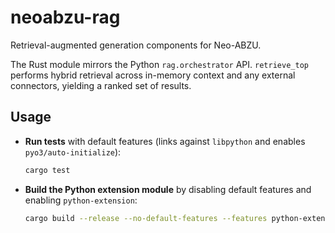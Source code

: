 # neoabzu-rag

Retrieval-augmented generation components for Neo-ABZU.

The Rust module mirrors the Python `rag.orchestrator` API.  `retrieve_top`
performs hybrid retrieval across in-memory context and any external
connectors, yielding a ranked set of results.

## Usage

- **Run tests** with default features (links against `libpython` and enables `pyo3/auto-initialize`):
  ```bash
  cargo test
  ```
- **Build the Python extension module** by disabling default features and enabling `python-extension`:
  ```bash
  cargo build --release --no-default-features --features python-extension
  ```
